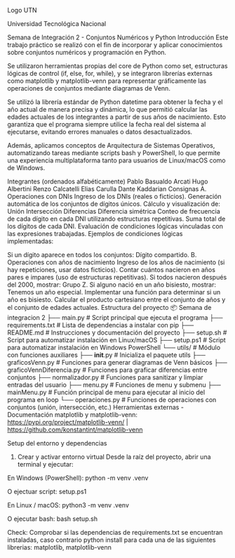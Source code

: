 Logo UTN

Universidad Tecnológica Nacional

Semana de Integración 2 - Conjuntos Numéricos y Python
Introducción
Este trabajo práctico se realizó con el fin de incorporar y aplicar conocimientos sobre conjuntos numéricos y programación en Python.

Se utilizaron herramientas propias del core de Python como set, estructuras lógicas de control (if, else, for, while), y se integraron librerías externas como matplotlib y matplotlib-venn para representar gráficamente las operaciones de conjuntos mediante diagramas de Venn.

Se utilizó la librería estándar de Python datetime para obtener la fecha y el año actual de manera precisa y dinámica, lo que permitió calcular las edades actuales de los integrantes a partir de sus años de nacimiento. Esto garantiza que el programa siempre utilice la fecha real del sistema al ejecutarse, evitando errores manuales o datos desactualizados.

Además, aplicamos conceptos de Arquitectura de Sistemas Operativos, automatizando tareas mediante scripts bash y PowerShell, lo que permite una experiencia multiplataforma tanto para usuarios de Linux/macOS como de Windows.

Integrantes (ordenados alfabéticamente)
Pablo Basualdo Arcati
Hugo Albertini
Renzo Calcatelli
Elias Carulla
Dante Kaddarian
Consignas
A. Operaciones con DNIs
Ingreso de los DNIs (reales o ficticios).
Generación automática de los conjuntos de dígitos únicos.
Cálculo y visualización de:
Unión
Intersección
Diferencias
Diferencia simétrica
Conteo de frecuencia de cada dígito en cada DNI utilizando estructuras repetitivas.
Suma total de los dígitos de cada DNI.
Evaluación de condiciones lógicas vinculadas con las expresiones trabajadas.
Ejemplos de condiciones lógicas implementadas:

Si un dígito aparece en todos los conjuntos: Dígito compartido.
B. Operaciones con años de nacimiento
Ingreso de los años de nacimiento (si hay repeticiones, usar datos ficticios).
Contar cuántos nacieron en años pares e impares (uso de estructuras repetitivas).
Si todos nacieron después del 2000, mostrar: Grupo Z.
Si alguno nació en un año bisiesto, mostrar: Tenemos un año especial.
Implementar una función para determinar si un año es bisiesto.
Calcular el producto cartesiano entre el conjunto de años y el conjunto de edades actuales.
Estructura del proyecto
📦 Semana de integracion 2
├── main.py                      # Script principal que ejecuta el programa
├── requirements.txt             # Lista de dependencias a instalar con pip
├── README.md                    # Instrucciones y documentación del proyecto
├── setup.sh                     # Script para automatizar instalación en Linux/macOS
├── setup.ps1                    # Script para automatizar instalación en Windows PowerShell
└── utils/                       # Módulo con funciones auxiliares
    ├── __init__.py              # Inicializa el paquete utils
    ├── graficosVenn.py          # Funciones para generar diagramas de Venn básicos
    ├── graficoVennDiferencia.py # Funciones para graficar diferencias entre conjuntos
    ├── normalizador.py          # Funciones para sanitizar y limpiar entradas del usuario
    ├── menu.py                  # Funciones de menu y submenu
    ├── mainMenu.py              # Función principal de menu para ejecutar al inicio del programa en loop
    └── operaciones.py           # Funciones de operaciones con conjuntos (unión, intersección, etc.)
Herramientas externas - Documentación
matplotlib y matplotlib-venn: https://pypi.org/project/matplotlib-venn/ | https://github.com/konstantint/matplotlib-venn

Setup del entorno y dependencias
1. Crear y activar entorno virtual
Desde la raíz del proyecto, abrir una terminal y ejecutar:

En Windows (PowerShell):
python -m venv .venv

O ejectuar script: setup.ps1

En Linux / macOS:
python3 -m venv .venv

O ejecutar bash: bash setup.sh

Check:
Comprobar si las dependencias de requirements.txt se encuentran instaladas, caso contrario python install para cada una de las siguientes librerias: matplotlib, matplotlib-venn
